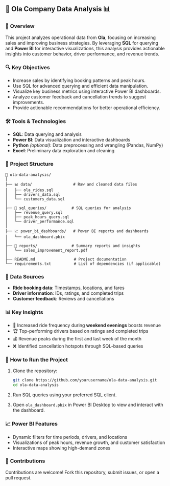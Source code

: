 ## 🚗 Ola Company Data Analysis  📊

### 📍 **Overview**
This project analyzes operational data from **Ola**, focusing on increasing sales and improving business strategies. By leveraging **SQL** for querying and **Power BI** for interactive visualizations, this analysis provides actionable insights into customer behavior, driver performance, and revenue trends.

### 🔍 **Key Objectives**
- Increase sales by identifying booking patterns and peak hours.
- Use SQL for advanced querying and efficient data manipulation.
- Visualize key business metrics using interactive Power BI dashboards.
- Analyze customer feedback and cancellation trends to suggest improvements.
- Provide actionable recommendations for better operational efficiency.

### 🛠️ **Tools & Technologies**
- **SQL**: Data querying and analysis  
- **Power BI**: Data visualization and interactive dashboards  
- **Python** *(optional)*: Data preprocessing and wrangling (Pandas, NumPy)  
- **Excel**: Preliminary data exploration and cleaning  

### 📂 **Project Structure**
```
📁 ola-data-analysis/
│
├── 📊 data/                  # Raw and cleaned data files
│   ├── ola_rides.sql
│   ├── drivers_data.sql
│   └── customers_data.sql
│
├── 📑 sql_queries/           # SQL queries for analysis
│   ├── revenue_query.sql
│   ├── peak_hours_query.sql
│   └── driver_performance.sql
│
├── 📈 power_bi_dashboards/   # Power BI reports and dashboards
│   └── ola_dashboard.pbix
│
├── 📜 reports/               # Summary reports and insights
│   └── sales_improvement_report.pdf
│
├── README.md                 # Project documentation
└── requirements.txt          # List of dependencies (if applicable)
```

### 🔢 **Data Sources**
- **Ride booking data**: Timestamps, locations, and fares  
- **Driver information**: IDs, ratings, and completed trips  
- **Customer feedback**: Reviews and cancellations  

### 📊 **Key Insights**
- 🚦 Increased ride frequency during **weekend evenings** boosts revenue  
- 🏆 Top-performing drivers based on ratings and completed trips  
- 💰 Revenue peaks during the first and last week of the month  
- ❌ Identified cancellation hotspots through SQL-based queries  

### 🚀 **How to Run the Project**
1. Clone the repository:  
   ```bash
   git clone https://github.com/yourusername/ola-data-analysis.git
   cd ola-data-analysis
   ```

2. Run SQL queries using your preferred SQL client.

3. Open `ola_dashboard.pbix` in Power BI Desktop to view and interact with the dashboard.

### 📈 **Power BI Features**
- Dynamic filters for time periods, drivers, and locations  
- Visualizations of peak hours, revenue growth, and customer satisfaction  
- Interactive maps showing high-demand zones  

### 📢 **Contributions**
Contributions are welcome! Fork this repository, submit issues, or open a pull request.
